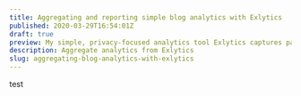```yaml
---
title: Aggregating and reporting simple blog analytics with Exlytics
published: 2020-03-29T16:54:01Z
draft: true
preview: My simple, privacy-focused analytics tool Exlytics captures page views and link clicks. Here's how I aggregate and display those analytics.
description: Aggregate analytics from Exlytics
slug: aggregating-blog-analytics-with-exlytics
---
```


test
